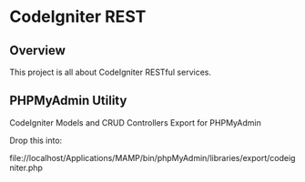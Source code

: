 # CodeIgniter REST

## Overview

This project is all about CodeIgniter RESTful services.

## PHPMyAdmin Utility

CodeIgniter Models and CRUD Controllers Export for PHPMyAdmin

Drop this into:

file://localhost/Applications/MAMP/bin/phpMyAdmin/libraries/export/codeigniter.php
